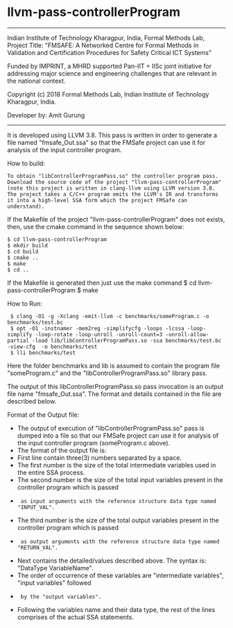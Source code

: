 # llvm-pass-controllerProgram
********************************************************************************************
Indian Institute of Technology Kharagpur, India,
Formal Methods Lab,
Project Title: "FMSAFE: A Networked Centre for Formal Methods in Validation and Certification Procedures for Safety Critical ICT Systems"

Funded by IMPRINT, a MHRD supported Pan-IIT + IISc joint initiative for addressing major science and engineering challenges that are relevant in the national context.


Copyright (c) 2018 Formal Methods Lab, Indian Institute of Technology Kharagpur, India.

Developer by:
               Amit Gurung
********************************************************************************************


It is developed using LLVM 3.8.
This pass is written in order to generate a file named "fmsafe_Out.ssa" so that the FMSafe project can use it for analysis of the input controller program.

How to build: 
	
	To obtain "libControllerProgramPass.so" the controller program pass. Download the source code of the project "llvm-pass-controllerProgram" (note this project is written in clang-llvm using LLVM version 3.8. The project takes a C/C++ program emits the LLVM's IR and transforms it into a high-level SSA form which the project FMSafe can understand).  
If the Makefile of the project "llvm-pass-controllerProgram" does not exists, then, use the cmake command in the sequence shown below:

    $ cd llvm-pass-controllerProgram
    $ mkdir build
    $ cd build
    $ cmake ..
    $ make
    $ cd ..
 
  If the Makefile is generated then just use the make command
	 $ cd llvm-pass-controllerProgram
	 $ make


How to Run:

     $ clang -O1 -g -Xclang -emit-llvm -c benchmarks/someProgram.c -o benchmarks/test.bc
     $ opt -O1 -instnamer -mem2reg -simplifycfg -loops -lcssa -loop-simplify -loop-rotate -loop-unroll -unroll-count=3 -unroll-allow-partial -load lib/libControllerProgramPass.so -ssa benchmarks/test.bc -view-cfg  -o benchmarks/test
     $ lli benchmarks/test
Here the folder benchmarks and lib is assumed to contain the program file "someProgram.c" and the "libControllerProgramPass.so" library pass.

The output of this libControllerProgramPass.so pass invocation is an output file name "fmsafe_Out.ssa". The format and details contained in the file are described below.



Format of the Output file:

 * The output of execution of "libControllerProgramPass.so" pass is dumped into a file so that our FMSafe project can use it for analysis of the input controller program (someProgram.c above).
 * The format of the output file is:
 * First line contain three(3) numbers separated by a space.
 * 	The first number is the size of the total intermediate variables used in the entire SSA process.
 * 	The second number is the size of the total input variables present in the controller program which is passed
 * 		as input arguments with the reference structure data type named "INPUT_VAL".
 * 	The third number is the size of the total output variables present in the controller program which is passed
 * 		as output arguments with the reference structure data type named "RETURN_VAL".
 
 * Next contains the detailed/values described above. The syntax is:  "DataType  VariableName".
 * 	The order of occurrence of these variables are "intermediate variables", "input variables" followed
 * 		by the "output variables".
 
 * Following the variables name and their data type, the rest of the lines comprises of the actual SSA statements.




